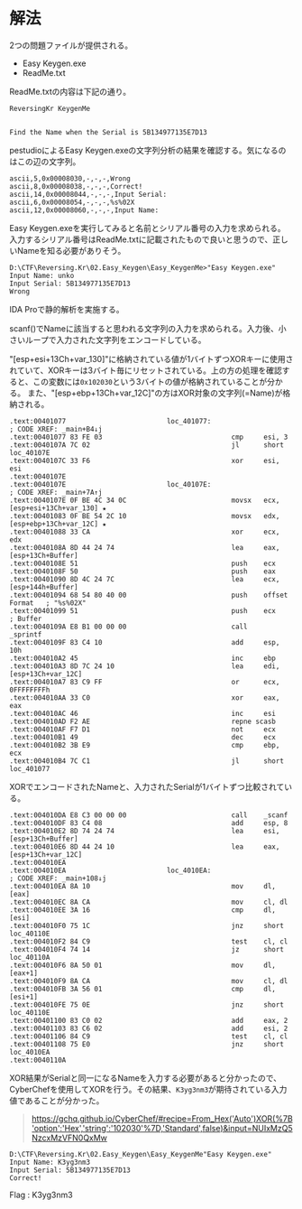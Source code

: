 # 解法

2つの問題ファイルが提供される。
* Easy Keygen.exe
* ReadMe.txt

ReadMe.txtの内容は下記の通り。

```
ReversingKr KeygenMe


Find the Name when the Serial is 5B134977135E7D13

```

pestudioによるEasy Keygen.exeの文字列分析の結果を確認する。気になるのはこの辺の文字列。

```
ascii,5,0x00008030,-,-,-,Wrong
ascii,8,0x00008038,-,-,-,Correct!
ascii,14,0x00008044,-,-,-,Input Serial: 
ascii,6,0x00008054,-,-,-,%s%02X
ascii,12,0x00008060,-,-,-,Input Name: 
```

Easy Keygen.exeを実行してみると名前とシリアル番号の入力を求められる。
入力するシリアル番号はReadMe.txtに記載されたもので良いと思うので、正しいNameを知る必要がありそう。

```
D:\CTF\Reversing.Kr\02.Easy_Keygen\Easy_KeygenMe>"Easy Keygen.exe"
Input Name: unko
Input Serial: 5B134977135E7D13
Wrong
```

IDA Proで静的解析を実施する。

scanf()でNameに該当すると思われる文字列の入力を求められる。入力後、小さいループで入力された文字列をエンコードしている。

"[esp+esi+13Ch+var_130]"に格納されている値が1バイトずつXORキーに使用されていて、XORキーは3バイト毎にリセットされている。上の方の処理を確認すると、この変数には`0x102030`という3バイトの値が格納されていることが分かる。
また、"[esp+ebp+13Ch+var_12C]"の方はXOR対象の文字列(=Name)が格納される。

```
.text:00401077                         loc_401077:                             ; CODE XREF: _main+B4↓j
.text:00401077 83 FE 03                                cmp     esi, 3
.text:0040107A 7C 02                                   jl      short loc_40107E
.text:0040107C 33 F6                                   xor     esi, esi
.text:0040107E
.text:0040107E                         loc_40107E:                             ; CODE XREF: _main+7A↑j
.text:0040107E 0F BE 4C 34 0C                          movsx   ecx, [esp+esi+13Ch+var_130] ★
.text:00401083 0F BE 54 2C 10                          movsx   edx, [esp+ebp+13Ch+var_12C] ★
.text:00401088 33 CA                                   xor     ecx, edx
.text:0040108A 8D 44 24 74                             lea     eax, [esp+13Ch+Buffer]
.text:0040108E 51                                      push    ecx
.text:0040108F 50                                      push    eax
.text:00401090 8D 4C 24 7C                             lea     ecx, [esp+144h+Buffer]
.text:00401094 68 54 80 40 00                          push    offset Format   ; "%s%02X"
.text:00401099 51                                      push    ecx             ; Buffer
.text:0040109A E8 B1 00 00 00                          call    _sprintf
.text:0040109F 83 C4 10                                add     esp, 10h
.text:004010A2 45                                      inc     ebp
.text:004010A3 8D 7C 24 10                             lea     edi, [esp+13Ch+var_12C]
.text:004010A7 83 C9 FF                                or      ecx, 0FFFFFFFFh
.text:004010AA 33 C0                                   xor     eax, eax
.text:004010AC 46                                      inc     esi
.text:004010AD F2 AE                                   repne scasb
.text:004010AF F7 D1                                   not     ecx
.text:004010B1 49                                      dec     ecx
.text:004010B2 3B E9                                   cmp     ebp, ecx
.text:004010B4 7C C1                                   jl      short loc_401077
```

XORでエンコードされたNameと、入力されたSerialが1バイトずつ比較されている。

```
.text:004010DA E8 C3 00 00 00                          call    _scanf
.text:004010DF 83 C4 08                                add     esp, 8
.text:004010E2 8D 74 24 74                             lea     esi, [esp+13Ch+Buffer]
.text:004010E6 8D 44 24 10                             lea     eax, [esp+13Ch+var_12C]
.text:004010EA
.text:004010EA                         loc_4010EA:                             ; CODE XREF: _main+108↓j
.text:004010EA 8A 10                                   mov     dl, [eax]
.text:004010EC 8A CA                                   mov     cl, dl
.text:004010EE 3A 16                                   cmp     dl, [esi]
.text:004010F0 75 1C                                   jnz     short loc_40110E
.text:004010F2 84 C9                                   test    cl, cl
.text:004010F4 74 14                                   jz      short loc_40110A
.text:004010F6 8A 50 01                                mov     dl, [eax+1]
.text:004010F9 8A CA                                   mov     cl, dl
.text:004010FB 3A 56 01                                cmp     dl, [esi+1]
.text:004010FE 75 0E                                   jnz     short loc_40110E
.text:00401100 83 C0 02                                add     eax, 2
.text:00401103 83 C6 02                                add     esi, 2
.text:00401106 84 C9                                   test    cl, cl
.text:00401108 75 E0                                   jnz     short loc_4010EA
.text:0040110A
```

XOR結果がSerialと同一になるNameを入力する必要があると分かったので、CyberChefを使用してXORを行う。その結果、`K3yg3nm3`が期待されている入力値であることが分かった。

> https://gchq.github.io/CyberChef/#recipe=From_Hex('Auto')XOR(%7B'option':'Hex','string':'102030'%7D,'Standard',false)&input=NUIxMzQ5NzcxMzVFN0QxMw

```
D:\CTF\Reversing.Kr\02.Easy_Keygen\Easy_KeygenMe"Easy Keygen.exe"
Input Name: K3yg3nm3
Input Serial: 5B134977135E7D13
Correct!
```

Flag : K3yg3nm3
